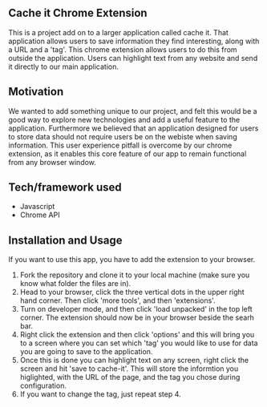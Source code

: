 ## Cache it Chrome Extension
This is a project add on to a larger application called cache it. That application allows users to save information they find interesting, along with a URL and a 'tag'. This chrome extension allows users to do this from outside the application. Users can highlight text from any website and send it directly to our main application. 

## Motivation
We wanted to add something unique to our project, and felt this would be a good way to explore new technologies and add a useful feature to the application. Furthermore we believed that an application designed for users to store data should not require  users be on the webiste when saving information. This user experience pitfall is overcome by our chrome extension, as it enables this core feature of our app to remain functional from any browser window. 
 

## Tech/framework used
- Javascript
- Chrome API

## Installation and Usage
If you want to use this app, you have to add the extension to your browser. 

1. Fork the repository and clone it to your local machine (make sure you know what folder the files are in).
2. Head to your browser, click the three vertical dots in the upper right hand corner. Then click 'more tools', and then 'extensions'.
3. Turn on developer mode, and then click 'load unpacked' in the top left corner. The extension should now be in your browser beside the searh bar. 
4. Right click the extension and then click 'options' and this will bring you to a screen where you can set which 'tag' you would like to use for data you are going to save to the application. 
5. Once this is done you can highlight text on any screen, right click the screen and hit 'save to cache-it'. This will store the informtion you higlighted, with the URL of the page, and the tag you chose during configuration. 
6. If you want to change the tag, just repeat step 4.

